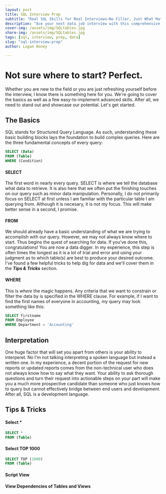 ```yaml
---
layout: post
title: SQL Interview Prep
subtitle: "Real SQL Skills for Real Interviews—No Filler, Just What Matters"
description: "Ace your next data job interview with this comprehensive SQL prep guide—covering real-world questions, efficient query patterns, joins, subqueries, and optimization tips."
cover-img: /assets/img/SQLtables.jpg
share-img: /assets/img/SQLtables.jpg
tags: [sql, interview, prep, data]
slug: "sql-interview-prep"
author: Logan Honey

---
```

# Not sure where to start? Perfect.
Whether you are new to the field or you are just refreshing yourself before the interview, I know there is something here for you. We're going to cover the basics as well as a few easy-to-implement advanced skills. After all, we need to stand out and showcase our potential. Let's get started.

## The Basics
SQL stands for Structured Query Language. As such, understanding these basic building blocks lays the foundation to build complex queries. Here are the three fundamental concepts of every query:

```sql
SELECT (Data)
FROM (Table)
WHERE (Condition)
```
#### SELECT
The first word in nearly every query. SELECT is where we tell the database what data to retrieve. It is also here that we often put the finishing touches on our query such as minor data manipulation. Personally, I do not primarily focus on SELECT at first unless I am familiar with the particular table I am querying from. Although it is necesary, it is not my focus. This will make better sense in a second, I promise.

#### FROM
We should already have a basic understanding of what we are trying to accomplish with our query. However, we may not always know where to start. Thus begins the quest of searching for data. If you've done this, congratulations! You are now a data digger. In my experience, this step is often times the longest as it is a lot of trial and error and using your judgment as to which table(s) are best to produce your desired outcome. I've found a few helpful tricks to help dig for data and we'll cover them in the **_Tips & Tricks_** section.

#### WHERE
This is _where_ the magic happens. Any criteria that we want to constrain or filter the data by is specified in the WHERE clause. For example, if I want to find the first names of everyone in accounting, my query may look something like this:
```sql
SELECT firstname
FROM Employee
WHERE Department = 'Accounting'
```

## Interpretation
One huge factor that will set you apart from others is your ability to interperet. No I'm not talking interpreting a spoken language but instead a written one. In my experience, a decent portion of the request for new reports or updated reports comes from the non-technical user who does not always know how to say what they want. Your ability to ask thorough questions and turn their request into actionable steps on your part will make you a much more prospective candidate than someone who just knows how to query but cannot effectively bridge between end users and development. After all, SQL is a development language.
## Tips & Tricks

#### Select *
```sql
SELECT *
FROM (Table)
```
#### Select TOP 1000
```sql
SELECT TOP (1000)
FROM (Table)
```
#### Script View

#### View Dependencies of Tables and Views
